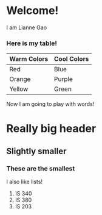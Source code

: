 # Welcome!

I am Lianne Gao

### Here is my table!
| Warm Colors   |Cool Colors|
| ----------- | ----------- |
| Red      |Blue |
| Orange   |Purple |
| Yellow | Green |

Now I am going to play with words!
# Really big header
## Slightly smaller
### These are the smallest

I also like lists!
1. IS 340
2. IS 380
3. IS 203

